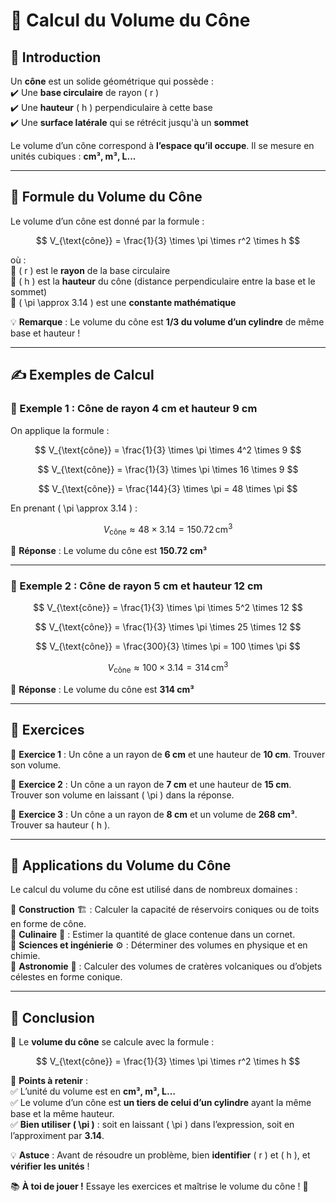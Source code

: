 # 🍦 Calcul du Volume du Cône  

## 🧐 Introduction  

Un **cône** est un solide géométrique qui possède :  
✔️ Une **base circulaire** de rayon \( r \)  
✔️ Une **hauteur** \( h \) perpendiculaire à cette base  
✔️ Une **surface latérale** qui se rétrécit jusqu'à un **sommet**  

Le volume d’un cône correspond à **l’espace qu’il occupe**. Il se mesure en unités cubiques : **cm³, m³, L...**  

---

## 📏 Formule du Volume du Cône  

Le volume d’un cône est donné par la formule :  

$$ V_{\text{cône}} = \frac{1}{3} \times \pi \times r^2 \times h $$  

où :  
🔹 \( r \) est le **rayon** de la base circulaire  
🔹 \( h \) est la **hauteur** du cône (distance perpendiculaire entre la base et le sommet)  
🔹 \( \pi \approx 3.14 \) est une **constante mathématique**  

💡 **Remarque** : Le volume du cône est **1/3 du volume d’un cylindre** de même base et hauteur !  

---

## ✍️ Exemples de Calcul  

### 📌 Exemple 1 : Cône de rayon 4 cm et hauteur 9 cm  

On applique la formule :  

$$ V_{\text{cône}} = \frac{1}{3} \times \pi \times 4^2 \times 9 $$  

$$ V_{\text{cône}} = \frac{1}{3} \times \pi \times 16 \times 9 $$  

$$ V_{\text{cône}} = \frac{144}{3} \times \pi = 48 \times \pi $$  

En prenant \( \pi \approx 3.14 \) :  

$$ V_{\text{cône}} \approx 48 \times 3.14 = 150.72 \, \text{cm}^3 $$  

🔹 **Réponse** : Le volume du cône est **150.72 cm³**  

---

### 📌 Exemple 2 : Cône de rayon 5 cm et hauteur 12 cm  

$$ V_{\text{cône}} = \frac{1}{3} \times \pi \times 5^2 \times 12 $$  

$$ V_{\text{cône}} = \frac{1}{3} \times \pi \times 25 \times 12 $$  

$$ V_{\text{cône}} = \frac{300}{3} \times \pi = 100 \times \pi $$  

$$ V_{\text{cône}} \approx 100 \times 3.14 = 314 \, \text{cm}^3 $$  

🔹 **Réponse** : Le volume du cône est **314 cm³**  

---

## 📝 Exercices  

📌 **Exercice 1** : Un cône a un rayon de **6 cm** et une hauteur de **10 cm**. Trouver son volume.  

📌 **Exercice 2** : Un cône a un rayon de **7 cm** et une hauteur de **15 cm**. Trouver son volume en laissant \( \pi \) dans la réponse.  

📌 **Exercice 3** : Un cône a un rayon de **8 cm** et un volume de **268 cm³**. Trouver sa hauteur \( h \).  

---

## 🎯 Applications du Volume du Cône  

Le calcul du volume du cône est utilisé dans de nombreux domaines :  

🔹 **Construction** 🏗️ : Calculer la capacité de réservoirs coniques ou de toits en forme de cône.  
🔹 **Culinaire** 🍦 : Estimer la quantité de glace contenue dans un cornet.  
🔹 **Sciences et ingénierie** ⚙️ : Déterminer des volumes en physique et en chimie.  
🔹 **Astronomie** 🔭 : Calculer des volumes de cratères volcaniques ou d’objets célestes en forme conique.  

---

## 🎉 Conclusion  

📌 Le **volume du cône** se calcule avec la formule :  

$$ V_{\text{cône}} = \frac{1}{3} \times \pi \times r^2 \times h $$  

📌 **Points à retenir** :  
✅ L’unité du volume est en **cm³, m³, L…**  
✅ Le volume d’un cône est **un tiers de celui d’un cylindre** ayant la même base et la même hauteur.  
✅ **Bien utiliser \( \pi \)** : soit en laissant \( \pi \) dans l’expression, soit en l’approximent par **3.14**.  

💡 **Astuce** : Avant de résoudre un problème, bien **identifier** \( r \) et \( h \), et **vérifier les unités** !  

📚 **À toi de jouer !** Essaye les exercices et maîtrise le volume du cône ! 🚀  
